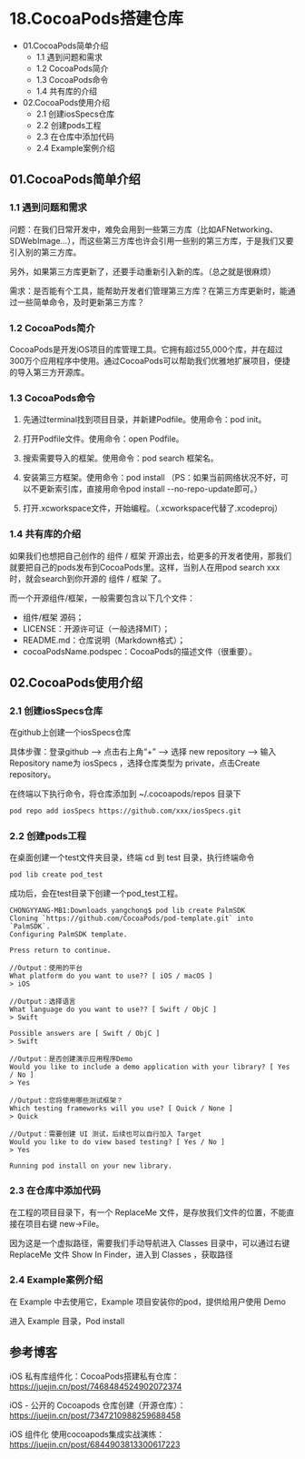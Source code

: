 # 18.CocoaPods搭建仓库
- 01.CocoaPods简单介绍
  - 1.1 遇到问题和需求
  - 1.2 CocoaPods简介
  - 1.3 CocoaPods命令
  - 1.4 共有库的介绍
- 02.CocoaPods使用介绍
  - 2.1 创建iosSpecs仓库
  - 2.2 创建pods工程
  - 2.3 在仓库中添加代码
  - 2.4 Example案例介绍


## 01.CocoaPods简单介绍
### 1.1 遇到问题和需求

问题：在我们日常开发中，难免会用到一些第三方库（比如AFNetworking、SDWebImage...），而这些第三方库也许会引用一些别的第三方库，于是我们又要引入别的第三方库。

另外，如果第三方库更新了，还要手动重新引入新的库。（总之就是很麻烦）

需求：是否能有个工具，能帮助开发者们管理第三方库？在第三方库更新时，能通过一些简单命令，及时更新第三方库？

### 1.2 CocoaPods简介

CocoaPods是开发iOS项目的库管理工具。它拥有超过55,000个库，并在超过300万个应用程序中使用。通过CocoaPods可以帮助我们优雅地扩展项目，便捷的导入第三方开源库。

### 1.3 CocoaPods命令

1. 先通过terminal找到项目目录，并新建Podfile。使用命令：pod init。

2. 打开Podfile文件。使用命令：open Podfile。

3. 搜索需要导入的框架。使用命令：pod search 框架名。

4. 安装第三方框架。使用命令：pod install （PS：如果当前网络状况不好，可以不更新索引库，直接用命令pod install --no-repo-update即可。）

5. 打开.xcworkspace文件，开始编程。（.xcworkspace代替了.xcodeproj）

### 1.4 共有库的介绍

如果我们也想把自己创作的 组件 / 框架 开源出去，给更多的开发者使用，那我们就要把自己的pods发布到CocoaPods里。这样，当别人在用pod search xxx时，就会search到你开源的 组件 / 框架 了。

而一个开源组件/框架，一般需要包含以下几个文件：

- 组件/框架 源码；
- LICENSE：开源许可证（一般选择MIT）；
- README.md：仓库说明（Markdown格式）；
- cocoaPodsName.podspec：CocoaPods的描述文件（很重要）。

## 02.CocoaPods使用介绍

### 2.1 创建iosSpecs仓库

在github上创建一个iosSpecs仓库

具体步骤：登录github --> 点击右上角“+” --> 选择 new repository --> 输入Repository name为 iosSpecs ，选择仓库类型为 private，点击Create repository。

在终端以下执行命令，将仓库添加到 ~/.cocoapods/repos 目录下

```bash
pod repo add iosSpecs https://github.com/xxx/iosSpecs.git
```

### 2.2 创建pods工程

在桌面创建一个test文件夹目录，终端 cd 到 test 目录，执行终端命令

```bash
pod lib create pod_test
```

成功后，会在test目录下创建一个pod_test工程。

```shell
CHONGYYANG-MB1:Downloads yangchong$ pod lib create PalmSDK
Cloning `https://github.com/CocoaPods/pod-template.git` into `PalmSDK`.
Configuring PalmSDK template.

Press return to continue.

//Output：使用的平台
What platform do you want to use?? [ iOS / macOS ]
> iOS

//Output：选择语言
What language do you want to use?? [ Swift / ObjC ]
> Swift

Possible answers are [ Swift / ObjC ]
> Swift

//Output：是否创建演示应用程序Demo
Would you like to include a demo application with your library? [ Yes / No ]
> Yes

//Output：您将使用哪些测试框架？
Which testing frameworks will you use? [ Quick / None ]
> Quick

//Output：需要创建 UI 测试，后续也可以自行加入 Target
Would you like to do view based testing? [ Yes / No ]
> Yes

Running pod install on your new library.
```

### 2.3 在仓库中添加代码

在工程的项目目录下，有一个 ReplaceMe 文件，是存放我们文件的位置，不能直接在项目右键 new->File。

因为这是一个虚拟路径，需要我们手动导航进入 Classes 目录中，可以通过右键 ReplaceMe 文件 Show In Finder，进入到 Classes ，获取路径

### 2.4 Example案例介绍

在 Example 中去使用它，Example 项目安装你的pod，提供给用户使用 Demo

进入 Example 目录，Pod install



## 参考博客

iOS 私有库组件化：CocoaPods搭建私有仓库：https://juejin.cn/post/7468484524902072374

iOS - 公开的 Cocoapods 仓库创建（开源仓库）：https://juejin.cn/post/7347210988259688458

iOS 组件化 使用cocoapods集成实战演练：https://juejin.cn/post/6844903813300617223



